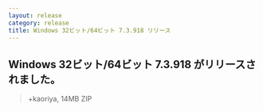 ```yaml
---
layout: release
category: release
title: Windows 32ビット/64ビット 7.3.918 リリース
---
```

## Windows 32ビット/64ビット 7.3.918 がリリースされました。

> +kaoriya, 14MB ZIP
